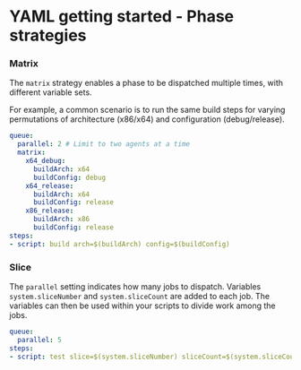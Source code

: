 # YAML getting started - Phase strategies

### Matrix

The `matrix` strategy enables a phase to be dispatched multiple times, with different variable sets.

For example, a common scenario is to run the same build steps for varying permutations of architecture (x86/x64) and configuration (debug/release).

```yaml
queue:
  parallel: 2 # Limit to two agents at a time
  matrix:
    x64_debug:
      buildArch: x64
      buildConfig: debug
    x64_release:
      buildArch: x64
      buildConfig: release
    x86_release:
      buildArch: x86
      buildConfig: release
steps:
- script: build arch=$(buildArch) config=$(buildConfig)
```

### Slice

The `parallel` setting indicates how many jobs to dispatch. Variables `system.sliceNumber` and `system.sliceCount` are added to each job. The variables can then be used within your scripts to divide work among the jobs.

```yaml
queue:
  parallel: 5
steps:
- script: test slice=$(system.sliceNumber) sliceCount=$(system.sliceCount)
```
